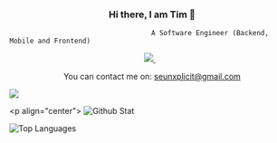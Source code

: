 ### <h3 align="center">Hi there, I am Tim 👋</h3>
                                       A Software Engineer (Backend, Mobile and Frontend)
<p align="center">
<a href="https://www.linkedin.com/in/timothy-olusanya-77baa4170/">
    <img src="https://img.shields.io/badge/linkedin-%230077B5.svg?&style=for-the-badge&logo=linkedin&logoColor=white" />
</a>&nbsp;&nbsp;
</p>

<p align="center">You can contact me on: <a href='mailto:seunxplicit@gmail.com'>seunxplicit@gmail.com</a></p>

![](https://github-readme-stat-4zz3ykqun.vercel.app/api/pin/?repo=react-http-query&username=seunexplicit)

\<p align="center">
![Github Stat](https://github-readme-stat-4zz3ykqun.vercel.app/api?repo=github-readme-stat&username=seunexplicit&show_icons=true)

![Top Languages](https://github-readme-stat-4zz3ykqun.vercel.app/api/top-langs/?repo=github-readme-stat&username=seunexplicit&layout=compact)
</p>
